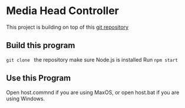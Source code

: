 # Media Head Controller

This project is building on top of this [git repository](https://github.com/mjyc/head-pose-estimation-demo)

## Build this program
`git clone ` the repository
make sure Node.js is installed
Run `npm start`

## Use this Program
Open host.commnd if you are using MaxOS, or open host.bat if you are using Windows. 

